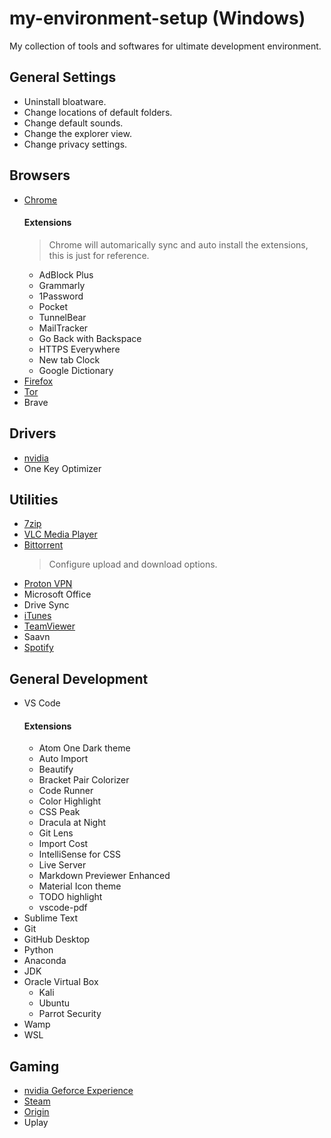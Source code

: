 # my-environment-setup (Windows) 
My collection of tools and softwares for ultimate development environment.

## General Settings
- Uninstall bloatware.
- Change locations of default folders.
- Change default sounds.
- Change the explorer view.
- Change privacy settings.


## Browsers
- [Chrome](https://www.google.com/chrome/)
  #### Extensions
  > Chrome will automarically sync and auto install the extensions, this is just for reference.
  - AdBlock Plus
  - Grammarly
  - 1Password
  - Pocket
  - TunnelBear
  - MailTracker
  - Go Back with Backspace
  - HTTPS Everywhere
  - New tab Clock
  - Google Dictionary
- [Firefox](https://www.mozilla.org/en-US/firefox/all/)
- [Tor](https://www.torproject.org/download/download-easy.html)
- Brave

## Drivers
- [nvidia](https://www.geforce.com/drivers)
- One Key Optimizer

## Utilities
- [7zip](https://www.7-zip.org/download.html)
- [VLC Media Player](https://www.videolan.org/)
- [Bittorrent](https://www.bittorrent.com/downloads/win)
  > Configure upload and download options.
- [Proton VPN](https://protonvpn.com/download/)
- Microsoft Office
- Drive Sync
- [iTunes](https://www.apple.com/in/itunes/download/)
- [TeamViewer](https://www.teamviewer.com/en/download/windows/)
- Saavn
- [Spotify](https://www.spotify.com/int/download/windows/)


## General Development
- VS Code
  #### Extensions
  - Atom One Dark theme
  - Auto Import
  - Beautify
  - Bracket Pair Colorizer
  - Code Runner
  - Color Highlight
  - CSS Peak
  - Dracula at Night
  - Git Lens
  - Import Cost
  - IntelliSense for CSS
  - Live Server
  - Markdown Previewer Enhanced
  - Material Icon theme
  - TODO highlight
  - vscode-pdf
- Sublime Text
- Git
- GitHub Desktop
- Python
- Anaconda
- JDK
- Oracle Virtual Box
  - Kali
  - Ubuntu
  - Parrot Security
- Wamp
- WSL

## Gaming
- [nvidia Geforce Experience](https://www.geforce.com/geforce-experience/download)
- [Steam](https://store.steampowered.com/about/)
- [Origin](https://www.origin.com/ind/en-us/store/download)
- Uplay
